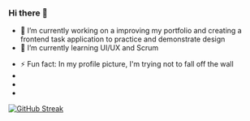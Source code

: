 ### Hi there 👋

- 🔭 I’m currently working on a improving my portfolio and creating a frontend task application to practice and demonstrate design
- 🌱 I’m currently learning UI/UX and Scrum
<!-- - 📫 How to reach me: ...
- 😄 Pronouns: ... -->
- ⚡ Fun fact: In my profile picture, I'm trying not to fall off the wall
-
-
-
[![GitHub Streak](https://streak-stats.demolab.com?user=sumurillo&theme=shadow-purple&hide_border=true&border_radius=1&date_format=M%20j%5B%2C%20Y%5D&card_width=500)](https://git.io/streak-stats)
